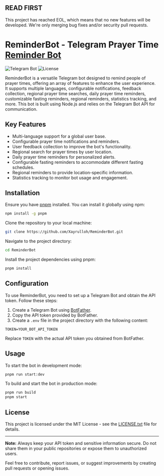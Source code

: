 ## READ FIRST
This project has reached EOL, which means that no new features will be developed. We're only merging bug fixes and/or security pull requests.

# ReminderBot - Telegram Prayer Time [Reminder Bot](https://t.me/namoz5vbot)

![Telegram Bot](https://img.shields.io/badge/Telegram%20Bot-ReminderBot-blue)
![License](https://img.shields.io/badge/License-MIT-green)

ReminderBot is a versatile Telegram bot designed to remind people of prayer times, offering an array of features to enhance the user experience. It supports multiple languages, configurable notifications, feedback collection, regional prayer time searches, daily prayer time reminders, customizable fasting reminders, regional reminders, statistics tracking, and more. This bot is built using Node.js and relies on the Telegram Bot API for communication.

## Key Features

- Multi-language support for a global user base.
- Configurable prayer time notifications and reminders.
- User feedback collection to improve the bot's functionality.
- Regional search for prayer times by user location.
- Daily prayer time reminders for personalized alerts.
- Configurable fasting reminders to accommodate different fasting schedules.
- Regional reminders to provide location-specific information.
- Statistics tracking to monitor bot usage and engagement.

## Installation

Ensure you have [pnpm](https://pnpm.io/) installed. You can install it globally using npm:

```bash
npm install -g pnpm
```

Clone the repository to your local machine:

```bash
git clone https://github.com/Xayrulloh/ReminderBot.git
```

Navigate to the project directory:

```bash
cd ReminderBot
```

Install the project dependencies using pnpm:

```bash
pnpm install
```

## Configuration

To use ReminderBot, you need to set up a Telegram Bot and obtain the API token. Follow these steps:

1. Create a Telegram Bot using [BotFather](https://core.telegram.org/bots#botfather).
2. Copy the API token provided by BotFather.
3. Create a `.env` file in the project directory with the following content:

```
TOKEN=YOUR_BOT_API_TOKEN
```

Replace `TOKEN` with the actual API token you obtained from BotFather.

## Usage

To start the bot in development mode:

```bash
pnpm run start:dev
```

To build and start the bot in production mode:

```bash
pnpm run build
pnpm start
```

## License

This project is licensed under the MIT License - see the [LICENSE.txt](LICENSE.txt) file for details.

---

**Note:** Always keep your API token and sensitive information secure. Do not share them in your public repositories or expose them to unauthorized users.

Feel free to contribute, report issues, or suggest improvements by creating pull requests or opening issues.
